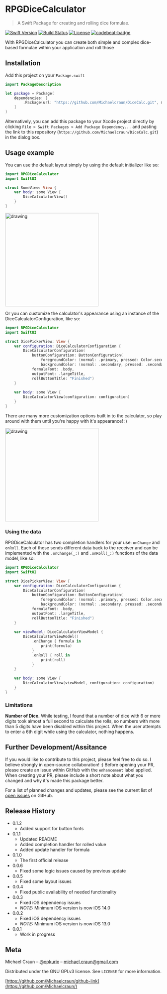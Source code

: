 # RPGDiceCalculator
> A Swift Package for creating and rolling dice formulae. 

[![Swift Version][swift-image]][swift-url]
[![Build Status][travis-image]][travis-url]
[![License][license-image]][license-url]
[![codebeat-badge][codebeat-image]][codebeat-url]

With RPGDiceCalculator you can create both simple and complex dice-based formulae within your application and roll those

<!-- <img src="meta/header.png" alt="drawing" width="300"/> -->

## Installation

Add this project on your `Package.swift`

```swift
import PackageDescription

let package = Package(
    dependencies: [
        .Package(url: "https://github.com/Michaelcraun/DiceCalc.git", majorVersion: 0, minor: 0)
    ]
)
```

Alternatively, you can add this package to your Xcode project directly by clicking `File > Swift Packages > Add Package Dependency...` and pasting the link to this repository (`https://github.com/Michaelcraun/DiceCalc.git`) in the dialog box.

## Usage example

You can use the default layout simply by using the default initializer like so:

```swift
import RPGDiceCalculator
import SwiftUI

struct SomeView: View {
    var body: some View {
        DiceCalculatorView()
    }
}
```

<img src="meta/default_configuration.png" alt="drawing" width="300"/>

Or you can customize the calculator's appearance using an instance of the DiceCalculatorConfiguration, like so:

```swift
import RPGDiceCalculator
import SwiftUI

struct DicePickerView: View {
    var configuration: DiceCalculatorConfiguration {
        DiceCalculatorConfiguration(
            buttonConfiguration: ButtonConfiguration(
                foregroundColor: (normal: .primary, pressed: Color.secondary),
                backgroundColor: (normal: .secondary, pressed: .secondary)),
            formulaFont: .body,
            outputFont: .largeTitle,
            rollButtonTitle: "Finished")
    }
    
    var body: some View {
        DiceCalculatorView(configuration: configuration)
    }
}
```
There are many more customization options built in to the calculator, so play around with them until you're happy with it's appearance! :)

<img src="meta/custom_configuration.png" alt="drawing" width="300"/>

### Using the data

RPGDiceCalculator has two completion handlers for your use: `onChange` and `onRoll`. Each of these sends different data back to the receiver and can be implemented with the `.onChange(_:)` and `.onRoll(_:)` functions of the data model, like so:
```swift
import RPGDiceCalculator
import SwiftUI

struct DicePickerView: View {
    var configuration: DiceCalculatorConfiguration {
        DiceCalculatorConfiguration(
            buttonConfiguration: ButtonConfiguration(
                foregroundColor: (normal: .primary, pressed: Color.secondary),
                backgroundColor: (normal: .secondary, pressed: .secondary)),
            formulaFont: .body,
            outputFont: .largeTitle,
            rollButtonTitle: "Finished")
    }
    
    var viewModel: DiceCalculatorViewModel {
        DiceCalculatorViewModel()
            .onChange { formula in 
                print(formula)
            }
            .onRoll { roll in 
                print(roll)
            }
    }
    
    var body: some View {
        DiceCalculatorView(viewModel, configuration: configuration)
    }
}
```

### Limitations

**Number of Dice.** While testing, I found that a number of dice with 6 or more digits took almost a full second to calculate the rolls, so numbers with more than 5 digits have been disabled within this project. When the user attempts to enter a 6th digit while using the calculator, nothing happens.   

## Further Development/Assitance

If you would like to contribute to this project, please feel free to do so. I believe strongly in open-source collaboration! :)
Before opening your PR, please create an issue within GitHub with the `enhancement` label applied.
When creating your PR, please include a short note about what you changed and why it's made this package better.

For a list of planned changes and updates, please see the current list of [open issues](https://github.com/Michaelcraun/DiceCalc/issues) on GitHub.

## Release History

* 0.1.2
    * Added support for button fonts
* 0.1.1
    * Updated README
    * Added completion handler for rolled value
    * Added update handler for formula
* 0.1.0
    * The first official release
* 0.0.6
    * Fixed some logic issues caused by previous update
* 0.0.5
    * Fixed some layout issues
* 0.0.4
    * Fixed public availability of needed functionality
* 0.0.3
    * Fixed iOS dependency issues
    * *NOTE:* Minimum iOS version is now iOS 14.0
* 0.0.2
    * Fixed iOS dependency issues
    * *NOTE:* Minimum iOS version is now iOS 13.0
* 0.0.1
    * Work in progress

## Meta

Michael Craun – [@opkurix](https://twitter.com/opkurix) – michael.craun@gmail.com

Distributed under the GNU GPLv3 license. See ``LICENSE`` for more information.

[https://github.com/Michaelcraun/github-link](https://github.com/Michaelcraun/)

[swift-image]:https://img.shields.io/badge/swift-3.0-orange.svg
[swift-url]: https://swift.org/
[license-image]: https://img.shields.io/badge/License-MIT-blue.svg
[license-url]: https://spdx.org/licenses/GPL-3.0-or-later.html
[travis-image]: https://img.shields.io/travis/dbader/node-datadog-metrics/master.svg
[travis-url]: https://travis-ci.org/dbader/node-datadog-metrics
[codebeat-image]: https://codebeat.co/badges/c19b47ea-2f9d-45df-8458-b2d952fe9dad
[codebeat-url]: https://codebeat.co/projects/github-com-vsouza-awesomeios-com
